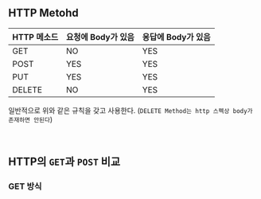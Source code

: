 ## HTTP Metohd

| HTTP 메소드 | 요청에 Body가 있음 | 응답에 Body가 있음 |
|------|---|---|
| GET | NO | YES |
| POST | YES | YES |
| PUT | YES | YES |
| DELETE | NO | YES |

일반적으로 위와 같은 규칙을 갖고 사용한다. (`DELETE Method는 http 스펙상 body가 존재하면 안된다`)

<br>

## HTTP의 `GET`과 `POST` 비교

### GET 방식 


